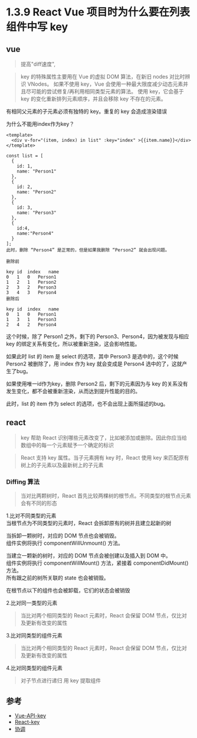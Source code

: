  # 1.3.9 React Vue 项目时为什么要在列表组件中写 key
 
 ## vue
 
 >提高"diff速度",


>key 的特殊属性主要用在 Vue 的虚拟 DOM 算法，在新旧 nodes 对比时辨识 VNodes。
如果不使用 key，Vue 会使用一种最大限度减少动态元素并且尽可能的尝试修复/再利用相同类型元素的算法。
使用 key，它会基于 key 的变化重新排列元素顺序，并且会移除 key 不存在的元素。

有相同父元素的子元素必须有独特的 key。重复的 key 会造成渲染错误


为什么不能用index作为key？


```
<template>
  <div v-for="(item, index) in list" :key="index" >{{item.name}}</div>
</template>

const list = [
  {
    id: 1,
    name: "Person1"
  },
  {
    id: 2,
    name: "Person2"
  },
  {
    id: 3,
    name: "Person3"
  },
  {
    id:4,
    name:"Person4"
  }
];
此时，删除 “Person4” 是正常的，但是如果我删除 “Person2” 就会出现问题。

删除前

key	id	index	name
0	1	0	Person1
1	2	1	Person2
2	3	2	Person3
3	4	3	Person4
删除后

key	id	index	name
0	1	0	Person1
1	3	1	Person3
2	4	2	Person4
```

这个时候，除了 Person1 之外，剩下的 Person3、Person4，因为被发现与相应 key 的绑定关系有变化，所以被重新渲染，这会影响性能。

如果此时 list 的 item 是 select 的选项，其中 Person3 是选中的，这个时候 Person2 被删除了，用 index 作为 key 就会变成是 Person4 选中的了，这就产生了bug。

如果使用唯一id作为key，删除 Person2 后，剩下的元素因为与 key 的关系没有发生变化，都不会被重新渲染，从而达到提升性能的目的。

此时，list 的 item 作为 select 的选项，也不会出现上面所描述的bug。

## react

>key 帮助 React 识别哪些元素改变了，比如被添加或删除。因此你应当给数组中的每一个元素赋予一个确定的标识

>React 支持 key 属性。当子元素拥有 key 时，React 使用 key 来匹配原有树上的子元素以及最新树上的子元素

### Diffing 算法

>当对比两颗树时，React 首先比较两棵树的根节点。不同类型的根节点元素会有不同的形态

1.比对不同类型的元素  
当根节点为不同类型的元素时，React 会拆卸原有的树并且建立起新的树

当拆卸一颗树时，对应的 DOM 节点也会被销毁。  
组件实例将执行 componentWillUnmount() 方法。  

当建立一颗新的树时，对应的 DOM 节点会被创建以及插入到 DOM 中。   
组件实例将执行 componentWillMount() 方法，紧接着 componentDidMount() 方法。  
所有跟之前的树所关联的 state 也会被销毁。  

在根节点以下的组件也会被卸载，它们的状态会被销毁

2.比对同一类型的元素
>当比对两个相同类型的 React 元素时，React 会保留 DOM 节点，仅比对及更新有改变的属性


3.比对同类型的组件元素
>当比对两个相同类型的 React 元素时，React 会保留 DOM 节点，仅比对及更新有改变的属性

4.比对同类型的组件元素
>对子节点进行递归
用 key 提取组件

## 参考
- [Vue-API-key](https://cn.vuejs.org/v2/api/#key)
- [React-key](https://zh-hans.reactjs.org/docs/lists-and-keys.html#keys)
- [协调](https://zh-hans.reactjs.org/docs/reconciliation.html#recursing-on-children)

